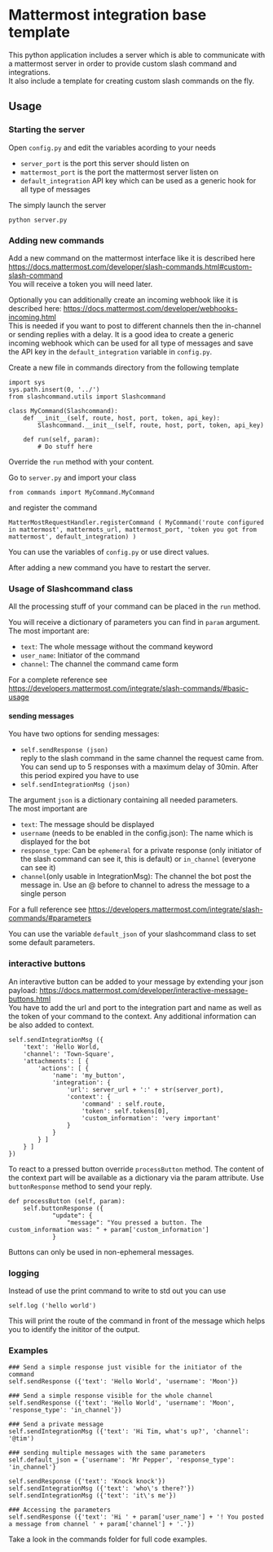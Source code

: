 # Mattermost integration base template
This python application includes a server which is able to communicate with a mattermost server in order to provide custom slash command and integrations.  
It also include a template for creating custom slash commands on the fly.

## Usage
### Starting the server

Open ```config.py``` and edit the variables acording to your needs
- ```server_port``` is the port this server should listen on
- ```mattermost_port``` is the port the mattermost server listen on
- ```default_integration``` API key which can be used as a generic hook for all type of messages

The simply launch the server

```
python server.py
```

### Adding new commands
Add a new command on the mattermost interface like it is described here https://docs.mattermost.com/developer/slash-commands.html#custom-slash-command  
You will receive a token you will need later.

Optionally you can additionally create an incoming webhook like it is described here: https://docs.mattermost.com/developer/webhooks-incoming.html  
This is needed if you want to post to different channels then the in-channel or sending replies with a delay.
It is a good idea to create a generic incoming webhook which can be used for all type of messages and save the API key in the ```default_integration``` variable in ```config.py```.

Create a new file in commands directory from the following template
```
import sys
sys.path.insert(0, '../')
from slashcommand.utils import Slashcommand

class MyCommand(Slashcommand):
	def __init__(self, route, host, port, token, api_key):
		Slashcommand.__init__(self, route, host, port, token, api_key)
	
	def run(self, param):
		# Do stuff here
```

Override the ```run``` method with your content.

Go to ```server.py``` and import your class

```
from commands import MyCommand.MyCommand
```

and register the command
```
MatterMostRequestHandler.registerCommand ( MyCommand('route configured in mattermost', mattermots_url, mattermost_port, 'token you got from mattermost', default_integration) )
```
You can use the variables of ```config.py``` or use direct values.

After adding a new command you have to restart the server.

### Usage of Slashcommand class
All the processing stuff of your command can be placed in the ```run``` method.

You will receive a dictionary of parameters you can find in ```param``` argument.
The most important are:
- ```text```: The whole message without the command keyword
- ```user_name```: Initiator of the command
- ```channel```: The channel the command came form

For a complete reference see https://developers.mattermost.com/integrate/slash-commands/#basic-usage

#### sending messages
You have two options for sending messages:
- ```self.sendResponse (json)```  
reply to the slash command in the same channel the request came from. You can send up to 5 responses with a maximum delay of 30min.
After this period expired you have to use
- ```self.sendIntegrationMsg (json)```  

The argument ```json``` is a dictionary containing all needed parameters.  
The most important are
- ```text```: The message should be displayed
- ```username``` (needs to be enabled in the config.json): The name which is displayed for the bot
- ```response_type```: Can be ```ephemeral``` for a private response (only initiator of the slash command can see it, this is default) or ```in_channel``` (everyone can see it)
- ```channel```(only usable in IntegrationMsg): The channel the bot post the message in. Use an @ before to channel to adress the message to a single person

For a full reference see https://developers.mattermost.com/integrate/slash-commands/#parameters

You can use the variable ```default_json``` of your slashcommand class to set some default parameters. 

### interactive buttons
An interavtive button can be added to your message by extending your json payload: https://docs.mattermost.com/developer/interactive-message-buttons.html  
You have to add the url and port to the integration part and name as well as the token of your command to the context. Any additional information can be also added to context.

```
self.sendIntegrationMsg ({
	'text': 'Hello World,
	'channel': 'Town-Square',
	'attachments': [ {
		'actions': [ {
			'name': 'my_button',
			'integration': {
				'url': server_url + ':' + str(server_port),
				'context': {
					'command' : self.route,
					'token': self.tokens[0],
					'custom_information': 'very important'
				}
			}
		} ]
	} ]
})
```

To react to a pressed button override ```processButton``` method. The content of the context part will be available as a dictionary via the param attribute.
Use ```buttonResponse``` method to send your reply.

```
def processButton (self, param):
	self.buttonResponse ({
			"update": {
				"message": "You pressed a button. The custom_information was: " + param['custom_information']  
			}
```

Buttons can only be used in non-ephemeral messages.

### logging
Instead of use the print command to write to std out you can use
```
self.log ('hello world')
```
This will print the route of the command in front of the message which helps you to identify the inititor of the output.

### Examples
```
### Send a simple response just visible for the initiator of the command
self.sendResponse ({'text': 'Hello World', 'username': 'Moon'})
```

```
### Send a simple response visible for the whole channel
self.sendResponse ({'text': 'Hello World', 'username': 'Moon', 'response_type': 'in_channel'})
```

```
### Send a private message
self.sendIntegrationMsg ({'text': 'Hi Tim, what's up?', 'channel': '@tim')
```

```
### sending multiple messages with the same parameters
self.default_json = {'username': 'Mr Pepper', 'response_type': 'in_channel'}

self.sendResponse ({'text': 'Knock knock'})
self.sendIntegrationMsg ({'text': 'who\'s there?'})
self.sendIntegrationMsg ({'text': 'it\'s me'})
```

```
### Accessing the parameters
self.sendResponse ({'text': 'Hi ' + param['user_name'] + '! You posted a message from channel ' + param['channel'] + '.'})
```

Take a look in the commands folder for full code examples.
